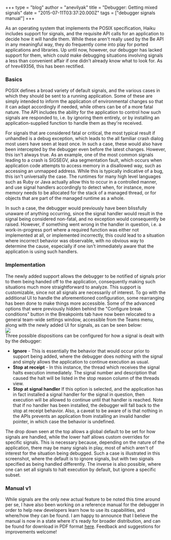 +++
type = "blog"
author = "anevilyak"
title = "Debugger: Getting mixed signals"
date = "2015-07-11T03:37:20.000Z"
tags = ["debugger signals manual"]
+++

As an operating system that implements the POSIX specification, Haiku includes support for signals, and the requisite API calls for an application to decide how it will handle them. While these aren't really used by the Be API in any meaningful way, they do frequently come into play for ported applications and libraries. Up until now, however, our debugger has lacked support for them, which could make debugging situations involving signals a less than convenient affair if one didn't already know what to look for. As of hrev49356, this has been rectified.
<!--break-->
<h3>Basics</h3>

POSIX defines a broad variety of default signals, and the various cases in which they should be sent to a running application. Some of these are simply intended to inform the application of environmental changes so that it can adapt accordingly if needed, while others can be of a more fatal nature. The API includes the ability for the application to control how such signals are responded to, i.e. by ignoring them entirely, or by installing an application-supplied function to handle them as they're received.

For signals that are considered fatal or critical, the most typical result if unhandled is a debug exception, which leads to the all familiar crash dialog most users have seen at least once. In such a case, these would also have been intercepted by the debugger even before the latest changes. However, this isn't always true. As an example, one of the most common signals leading to a crash is SIGSEGV, aka segmentation fault, which occurs when application code attempts to access memory in a disallowed way, such as accessing an unmapped address. While this is typically indicative of a bug, this isn't universally the case. The runtimes for many high level languages such as Ruby or Java actually allow this to occur in a controlled manner, and use signal handlers accordingly to detect when, for instance, more memory needs to be allocated for the stack of a managed thread, or for objects that are part of the managed runtime as a whole. 

In such a case, the debugger would previously have been blissfully unaware of anything occurring, since the signal handler would result in the signal being considered non-fatal, and no exception would consequently be raised. However, if something went wrong in the handler in question, i.e. a work-in-progress port where a required function was either not implemented at all, or implemented incorrectly, this could lead to a situation where incorrect behavior was observable, with no obvious way to determine the cause, especially if one isn't immediately aware that the application is using such handlers.

<h3>Implementation</h3>

The newly added support allows the debugger to be notified of signals prior to them being handed off to the application, consequently making such situations much more straightforward to analyze. This support is customizable, since not all signals are necessarily of interest. To go with the additional UI to handle the aforementioned configuration, some rearranging has been done to make things more accessible. Some of the advanced options that were previously hidden behind the "Configure break conditions" button in the Breakpoints tab have now been relocated to a general team-wide settings window, accessible from the Teams menu, along with the newly added UI for signals, as can be seen below:
<br/>
<img src="/files/settings_main.png" />
<br/>
Three possible dispositions can be configured for how a signal is dealt with by the debugger:

<ul>
<li><b>Ignore</b> - This is essentially the behavior that would occur prior to support being added, where the debugger does nothing with the signal and simply allows the application to continue execution as usual.</li>
<li><b>Stop at receipt</b> - In this instance, the thread which receives the signal halts execution immediately. The signal number and description that caused the halt will be listed in the stop reason column of the threads view.</li>
<li><b>Stop at signal handler</b> If this option is selected, and the application has in fact installed a signal handler for the signal in question, then execution will be allowed to continue until that handler is reached. Note that if no handler has been installed, the debugger will fall back to the stop at receipt behavior. Also, a caveat to be aware of is that nothing in the APIs prevents an application from installing an invalid handler pointer, in which case the behavior is undefined.</li>
</ul>

The drop down seen at the top allows a global default to be set for how signals are handled, while the lower half allows custom overrides for specific signals. This is necessary because, depending on the nature of the application, there may be many signals in play, most of which aren't of interest for the situation being debugged. Such a case is illustrated in this screenshot, where the default is to ignore signals, but with two signals specified as being handled differently. The inverse is also possible, where one can set all signals to halt execution by default, but ignore a specific subset. 

<h3>Manual v1</h3>

While signals are the only new actual feature to be noted this time around per se, I have also been working on a reference manual for the debugger in order to help new developers learn how to use its capabilities, and where/how they can be found. I am happy to announce that I believe the manual is now in a state where it's ready for broader distribution, and can be found for download in PDF format <a href="https://www.dropbox.com/s/e6gx39r0asc2t8f/DebuggerReferenceManual.pdf?dl=1">here</a>. Feedback and suggestions for improvements welcome!